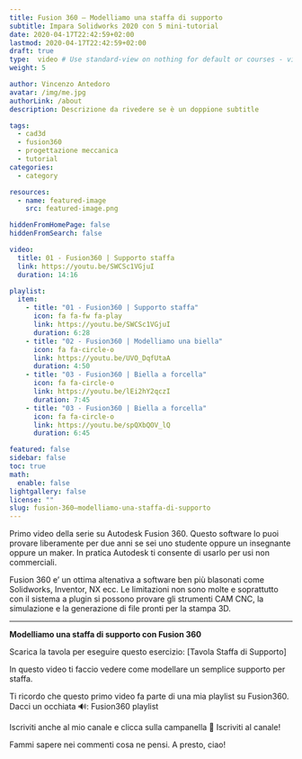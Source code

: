 ```yaml
---
title: Fusion 360 – Modelliamo una staffa di supporto
subtitle: Impara Solidworks 2020 con 5 mini-tutorial
date: 2020-04-17T22:42:59+02:00
lastmod: 2020-04-17T22:42:59+02:00
draft: true
type:  video # Use standard-view on nothing for default or courses - video - landingpage
weight: 5

author: Vincenzo Antedoro
avatar: /img/me.jpg
authorLink: /about
description: Descrizione da rivedere se è un doppione subtitle

tags:
  - cad3d
  - fusion360
  - progettazione meccanica
  - tutorial
categories:
  - category

resources:
  - name: featured-image
    src: featured-image.png

hiddenFromHomePage: false
hiddenFromSearch: false

video:
  title: 01 - Fusion360 | Supporto staffa
  link: https://youtu.be/SWCSc1VGjuI
  duration: 14:16

playlist:
  item:
    - title: "01 - Fusion360 | Supporto staffa"
      icon: fa fa-fw fa-play
      link: https://youtu.be/SWCSc1VGjuI
      duration: 6:28
    - title: "02 - Fusion360 | Modelliamo una biella"
      icon: fa fa-circle-o
      link: https://youtu.be/UVO_DqfUtaA
      duration: 4:50
    - title: "03 - Fusion360 | Biella a forcella"
      icon: fa fa-circle-o
      link: https://youtu.be/lEi2hY2qczI
      duration: 7:45
    - title: "03 - Fusion360 | Biella a forcella"
      icon: fa fa-circle-o
      link: https://youtu.be/spQXbQOV_lQ
      duration: 6:45

featured: false
sidebar: false
toc: true
math:
  enable: false
lightgallery: false
license: ""
slug: fusion-360–modelliamo-una-staffa-di-supporto
---
```


Primo video della serie su Autodesk Fusion 360. Questo software lo puoi provare liberamente per due anni se sei uno studente oppure un insegnante oppure un maker. In pratica Autodesk ti consente di usarlo per usi non commerciali.

Fusion 360 e’ un ottima altenativa a software ben più blasonati come Solidworks, Inventor, NX ecc. Le limitazioni non sono molte e soprattutto con il sistema a plugin si possono provare gli strumenti CAM CNC, la simulazione e la generazione di file pronti per la stampa 3D.

---

**Modelliamo una staffa di supporto con Fusion 360**

Scarica la tavola per eseguire questo esercizio: [Tavola Staffa di Supporto]

In questo video ti faccio vedere come modellare un semplice supporto per staffa.

Ti ricordo che questo primo video fa parte di una mia playlist su Fusion360. Dacci un occhiata 🔊: Fusion360 playlist

Iscriviti anche al mio canale e clicca sulla campanella 🔔
Iscriviti al canale!

Fammi sapere nei commenti cosa ne pensi.
A presto, ciao!
